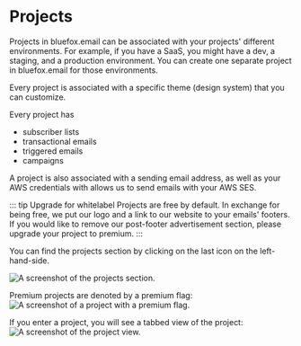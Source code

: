 # Projects

Projects in bluefox.email can be associated with your projects' different environments. For example, if you have a SaaS, you might have a dev, a staging, and a production environment. You can create one separate project in bluefox.email for those environments.

Every project is associated with a specific theme (design system) that you can customize.

Every project has
 - subscriber lists
 - transactional emails
 - triggered emails
 - campaigns

A project is also associated with a sending email address, as well as your AWS credentials with allows us to send emails with your AWS SES.

::: tip Upgrade for whitelabel
Projects are free by default. In exchange for being free, we put our logo and a link to our website to your emails' footers. If you would like to remove our post-footer advertisement section, please upgrade your project to premium.
:::

You can find the projects section by clicking on the last icon on the left-hand-side.

![A screenshot of the projects section.](https://placehold.co/800x600/EEE/31343C)

Premium projects are denoted by a premium flag:
![A screenshot of a project with a premium flag.](https://placehold.co/200x200/EEE/31343C)

If you enter a project, you will see a tabbed view of the project:
![A screenshot of the project view.](https://placehold.co/800x600/EEE/31343C)